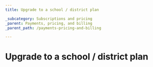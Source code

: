```yaml
---
title: Upgrade to a school / district plan

_subcategory: Subscriptions and pricing
_parent: Payments, pricing, and billing
_parent_path: /payments-pricing-and-billing

---
```

# Upgrade to a school / district plan